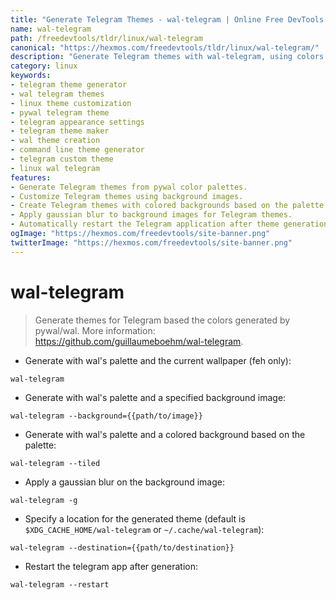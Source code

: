 ```yaml
---
title: "Generate Telegram Themes - wal-telegram | Online Free DevTools by Hexmos"
name: wal-telegram
path: /freedevtools/tldr/linux/wal-telegram
canonical: "https://hexmos.com/freedevtools/tldr/linux/wal-telegram/"
description: "Generate Telegram themes with wal-telegram, using colors from pywal. Customize Telegram appearance and create unique themes. Free online tool, no registration required."
category: linux
keywords:
- telegram theme generator
- wal telegram themes
- linux theme customization
- pywal telegram theme
- telegram appearance settings
- telegram theme maker
- wal theme creation
- command line theme generator
- telegram custom theme
- linux wal telegram
features:
- Generate Telegram themes from pywal color palettes.
- Customize Telegram themes using background images.
- Create Telegram themes with colored backgrounds based on the palette.
- Apply gaussian blur to background images for Telegram themes.
- Automatically restart the Telegram application after theme generation.
ogImage: "https://hexmos.com/freedevtools/site-banner.png"
twitterImage: "https://hexmos.com/freedevtools/site-banner.png"
---
```


# wal-telegram

> Generate themes for Telegram based the colors generated by pywal/wal.
> More information: <https://github.com/guillaumeboehm/wal-telegram>.

- Generate with wal's palette and the current wallpaper (feh only):

`wal-telegram`

- Generate with wal's palette and a specified background image:

`wal-telegram --background={{path/to/image}}`

- Generate with wal's palette and a colored background based on the palette:

`wal-telegram --tiled`

- Apply a gaussian blur on the background image:

`wal-telegram -g`

- Specify a location for the generated theme (default is `$XDG_CACHE_HOME/wal-telegram` or `~/.cache/wal-telegram`):

`wal-telegram --destination={{path/to/destination}}`

- Restart the telegram app after generation:

`wal-telegram --restart`
